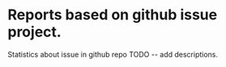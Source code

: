 # Reports based on github issue project. 
Statistics about issue in github repo
TODO --  add descriptions. 
